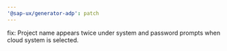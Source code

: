 ```yaml
---
'@sap-ux/generator-adp': patch
---
```


fix: Project name appears twice under system and password prompts when cloud system is selected.
